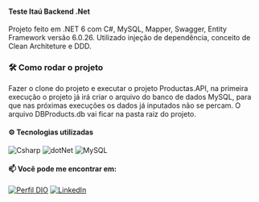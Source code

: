#### Teste Itaú Backend .Net

Projeto feito em .NET 6 com C#, MySQL, Mapper, Swagger, Entity Framework versão 6.0.26.
Utilizado injeção de dependência, conceito de Clean Architeture e DDD.

###   🛠 Como rodar o projeto
Fazer o clone do projeto e executar o projeto Productas.API, na primeira execução o projeto já irá criar o arquivo do banco de dados MySQL, para que nas próximas execuções os dados já inputados não se percam. O arquivo DBProducts.db vai ficar na pasta raiz do projeto.

#### :gear: Tecnologias utilizadas

![Csharp](https://img.shields.io/badge/CSharp-%23934B8E?style=flat-square&labelColor=%23414141&logo=csharp&logoColor=white)
![dotNet](https://img.shields.io/badge/.NET-%23631F74?style=flat-square&labelColor=%23414141&logo=dotnet&logoColor=white)
![MySQL](https://img.shields.io/badge/mysql-%2300f.svg?style=for-the-badge&logo=mysql&logoColor=white)


#### 📫 Você pode me encontrar em:

[![Perfil DIO](https://img.shields.io/badge/-Meu%20Perfil%20na%20DIO-30A3DC?style=for-the-badge)](https://www.dio.me/users/tamys_guimaraes)
[![LinkedIn](https://img.shields.io/badge/-LinkedIn-%230A66C2?style=flat-square&labelColor=%230A66C2&logo=linkedin&logoColor=black&link=https://www.linkedin.com/in/tamysguimaraes/)](https://www.linkedin.com/in/tamysguimaraes/)

#

